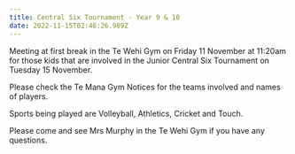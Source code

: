 ```yaml
---
title: Central Six Tournament - Year 9 & 10
date: 2022-11-15T02:46:26.989Z
---
```

Meeting at first break in the Te Wehi Gym on Friday 11 November at 11:20am for those kids that are involved in the Junior Central Six Tournament on Tuesday 15 November.


Please check the Te Mana Gym Notices for the teams involved and names of players.


Sports being played are Volleyball, Athletics, Cricket and Touch.


Please come and see Mrs Murphy in the Te Wehi Gym if you have any questions.
